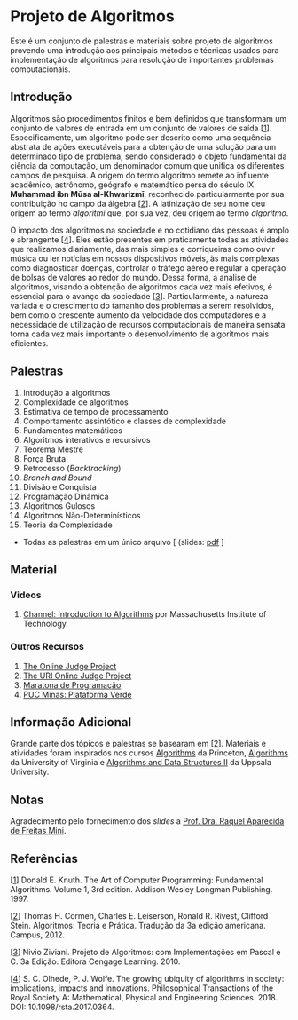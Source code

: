 # Projeto de Algoritmos
Este &eacute; um conjunto de palestras e materiais sobre projeto de algoritmos provendo uma introdu&ccedil;&atilde;o aos principais m&eacute;todos e t&eacute;cnicas usados para implementa&ccedil;&atilde;o de algoritmos para resolu&ccedil;&atilde;o de importantes problemas computacionais. 

## Introdu&ccedil;&atilde;o
Algoritmos s&atilde;o procedimentos finitos e bem definidos que transformam um conjunto de valores de entrada em um conjunto de valores de sa&iacute;da \[[1](#Knuth-1997-BOOK)\]. Especificamente, um algoritmo pode ser descrito como uma sequ&ecirc;ncia abstrata de a&ccedil;&otilde;es execut&aacute;veis para a obten&ccedil;&atilde;o de uma solu&ccedil;&atilde;o para um determinado tipo de problema, sendo considerado o objeto fundamental da ci&ecirc;ncia da computa&ccedil;&atilde;o, um denominador comum que unifica os diferentes campos de pesquisa. A origem do termo algoritmo remete ao influente acad&ecirc;mico, astr&ocirc;nomo, ge&oacute;grafo e matem&aacute;tico persa do s&eacute;culo IX **Muhammad ibn Mūsa al-Khwarizmī**, reconhecido particularmente por sua contribui&ccedil;&atilde;o no campo da &aacute;lgebra \[[2](#Cormen-2012-BOOK)\]. A latiniza&ccedil;&atilde;o de seu nome deu origem ao termo *algoritmi* que, por sua vez, deu origem ao termo *algoritmo*.

O impacto dos algoritmos na sociedade e no cotidiano das pessoas &eacute; amplo e abrangente \[[4](#Olhede-2018-PTRS)\]. Eles est&atilde;o presentes em praticamente todas as atividades que realizamos diariamente, das mais simples e corriqueiras como ouvir m&uacute;sica ou ler not&iacute;cias em nossos dispositivos m&oacute;veis, &agrave;s mais complexas como diagnosticar doen&ccedil;as, controlar o tr&aacute;fego a&eacute;reo e regular a opera&ccedil;&atilde;o de bolsas de valores ao redor do mundo. Dessa forma, a an&aacute;lise de algoritmos, visando a obten&ccedil;&atilde;o de algoritmos cada vez mais efetivos, &eacute; essencial para o avan&ccedil;o da sociedade \[[3](#Ziviani-2010-BOOK)\]. Particularmente, a natureza variada e o crescimento do tamanho dos problemas a serem resolvidos, bem como o crescente aumento da velocidade dos computadores e a necessidade de utiliza&ccedil;&atilde;o de recursos computacionais de maneira sensata torna cada vez mais importante o desenvolvimento de algoritmos mais eficientes.

## Palestras

1. Introdu&ccedil;&atilde;o a algoritmos
1. Complexidade de algoritmos
1. Estimativa de tempo de processamento
1. Comportamento assint&oacute;tico e classes de complexidade
1. Fundamentos matemáticos
1. Algoritmos interativos e recursivos
1. Teorema Mestre
1. For&ccedil;a Bruta
1. Retrocesso (_Backtracking_)
1. _Branch and Bound_
1. Divis&atilde;o e Conquista
1. Programa&ccedil;&atilde;o Din&acirc;mica
1. Algoritmos Gulosos
1. Algoritmos N&atilde;o-Determin&iacute;sticos
1. Teoria da Complexidade

* Todas as palestras em um &uacute;nico arquivo [ (slides: [pdf](slides/all.pdf) ]

## Material

### Videos

1. [Channel: Introduction to Algorithms](https://www.youtube.com/playlist?list=PLUl4u3cNGP61Oq3tWYp6V_F-5jb5L2iHb) por Massachusetts Institute of Technology.

### Outros Recursos

1. [The Online Judge Project](https://onlinejudge.org/)
1. [The URI Online Judge Project](https://www.urionlinejudge.com.br/)
1. [Maratona de Programa&ccedil;&atilde;o](http://maratona.ime.usp.br/)
1. [PUC Minas: Plataforma Verde](http://maratona.crc.pucminas.br/)

## Informa&ccedil;&atilde;o Adicional

Grande parte dos t&oacute;picos e palestras se basearam em \[[2](#Cormen-2012-BOOK)\]. Materiais e atividades foram inspirados nos cursos [Algorithms](https://algs4.cs.princeton.edu/lectures/) da Princeton, [Algorithms](http://www.cs.virginia.edu/~robins/cs6161/) da University of Virginia e [Algorithms and Data Structures II](http://user.it.uu.se/~pierref/courses/AD2/lectures.html) da Uppsala University.

## Notas

Agradecimento pelo fornecimento dos *slides* a [Prof. Dra. Raquel Aparecida de Freitas Mini](http://lattes.cnpq.br/6331835838649652).

## Refer&ecirc;ncias

<a name="Knuth-1997-BOOK"></a>\[[1][1]\] Donald E. Knuth. The Art of Computer Programming: Fundamental Algorithms. Volume 1, 3rd edition. Addison Wesley Longman Publishing. 1997.

<a name="Cormen-2012-BOOK"></a>\[[2][2]\] Thomas H. Cormen, Charles E. Leiserson, Ronald R. Rivest, Clifford Stein. Algoritmos: Teoria e Prática. Tradução da 3a edição americana. Campus, 2012.

<a name="Ziviani-2010-BOOK"></a>\[[3][3]\] Nivio Ziviani. Projeto de Algoritmos: com Implementações em Pascal e C. 3a Edição. Editora Cengage Learning. 2010.

<a name="Olhede-2018-PTRS"></a>\[[4][4]\] S. C. Olhede, P. J. Wolfe. The growing ubiquity of algorithms in society: implications, impacts and innovations. Philosophical Transactions of the Royal Society A: Mathematical, Physical and Engineering Sciences. 2018. DOI: 10.1098/rsta.2017.0364.

[1]: http://broiler.astrometry.net/~kilian/The_Art_of_Computer_Programming%20-%20Vol%201.pdf
[2]: http://www.inf.ufrgs.br/~tsrodrigues/utilidades/cormem.pdf
[3]: http://clip2net.com/clip/m1076/1206625061-ebook-projetos-de-algoritmos-com-implementazhes-em-pascal-e-c-nivio-ziviani-4ed-3618kb.pdf
[4]: http://doi.org/10.1098/rsta.2017.0364
